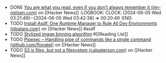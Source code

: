 - DONE [You are what you read, even if you don't always remember it (jim-nielsen.com)](https://news.ycombinator.com/item?id=40151952) on [[Hacker News]]
  :LOGBOOK:
  CLOCK: [2024-06-05 Wed 03:21:49]--[2024-06-05 Wed 03:42:38] =>  00:20:49
  :END:
- TODO [Install Asdf: One Runtime Manager to Rule All Dev Environments (jdsalaro.com)](https://news.ycombinator.com/item?id=40186036) on [[Hacker News]] #asdf
- TODO [Stylized image binning algorithm](https://benjdd.com/posts/stylized-image-binning-algorithm/) #[[Reading List]]
- TODO [Pipexec – Handling pipe of commands like a single command (github.com/flonatel)](https://news.ycombinator.com/item?id=39656056) on [[Hacker News]]
- TODO [S3 is files, but not a filesystem (calpaterson.com)](https://news.ycombinator.com/item?id=39656657) on [[Hacker News]]